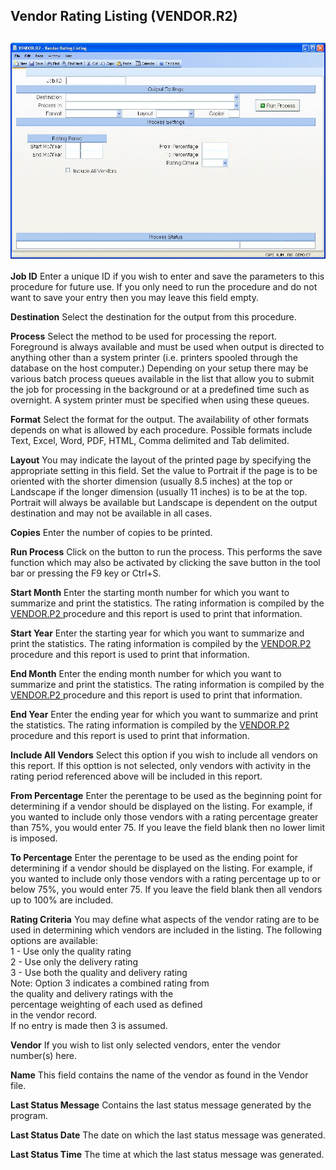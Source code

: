 ##  Vendor Rating Listing (VENDOR.R2)

<PageHeader />

##

![](./VENDOR-R2-1.jpg)

**Job ID** Enter a unique ID if you wish to enter and save the parameters to
this procedure for future use. If you only need to run the procedure and do
not want to save your entry then you may leave this field empty.  
  
**Destination** Select the destination for the output from this procedure.  
  
**Process** Select the method to be used for processing the report. Foreground
is always available and must be used when output is directed to anything other
than a system printer (i.e. printers spooled through the database on the host
computer.) Depending on your setup there may be various batch process queues
available in the list that allow you to submit the job for processing in the
background or at a predefined time such as overnight. A system printer must be
specified when using these queues.  
  
**Format** Select the format for the output. The availability of other formats
depends on what is allowed by each procedure. Possible formats include Text,
Excel, Word, PDF, HTML, Comma delimited and Tab delimited.  
  
**Layout** You may indicate the layout of the printed page by specifying the
appropriate setting in this field. Set the value to Portrait if the page is to
be oriented with the shorter dimension (usually 8.5 inches) at the top or
Landscape if the longer dimension (usually 11 inches) is to be at the top.
Portrait will always be available but Landscape is dependent on the output
destination and may not be available in all cases.  
  
**Copies** Enter the number of copies to be printed.  
  
**Run Process** Click on the button to run the process. This performs the save
function which may also be activated by clicking the save button in the tool
bar or pressing the F9 key or Ctrl+S.  
  
**Start Month** Enter the starting month number for which you want to summarize and print the statistics. The rating information is compiled by the [ VENDOR.P2 ](../../../../../../../../../../rover/AP-OVERVIEW/AP-REPORT/VENDOR-Q/VENDOR-Q-9/DMR-CONTROL/DMR-CONTROL-1/VENDOR-P2) procedure and this report is used to print that information.   
  
**Start Year** Enter the starting year for which you want to summarize and print the statistics. The rating information is compiled by the [ VENDOR.P2 ](../../../../../../../../../../rover/AP-OVERVIEW/AP-REPORT/VENDOR-Q/VENDOR-Q-9/DMR-CONTROL/DMR-CONTROL-1/VENDOR-P2) procedure and this report is used to print that information.   
  
**End Month** Enter the ending month number for which you want to summarize and print the statistics. The rating information is compiled by the [ VENDOR.P2 ](../../../../../../../../../../rover/AP-OVERVIEW/AP-REPORT/VENDOR-Q/VENDOR-Q-9/DMR-CONTROL/DMR-CONTROL-1/VENDOR-P2) procedure and this report is used to print that information.   
  
**End Year** Enter the ending year for which you want to summarize and print the statistics. The rating information is compiled by the [ VENDOR.P2 ](../../../../../../../../../../rover/AP-OVERVIEW/AP-REPORT/VENDOR-Q/VENDOR-Q-9/DMR-CONTROL/DMR-CONTROL-1/VENDOR-P2) procedure and this report is used to print that information.   
  
**Include All Vendors** Select this option if you wish to include all vendors
on this report. If this opttion is not selected, only vendors with activity in
the rating period referenced above will be included in this report.  
  
**From Percentage** Enter the perentage to be used as the beginning point for
determining if a vendor should be displayed on the listing. For example, if
you wanted to include only those vendors with a rating percentage greater than
75%, you would enter 75. If you leave the field blank then no lower limit is
imposed.  
  
**To Percentage** Enter the perentage to be used as the ending point for
determining if a vendor should be displayed on the listing. For example, if
you wanted to include only those vendors with a rating percentage up to or
below 75%, you would enter 75. If you leave the field blank then all vendors
up to 100% are included.  
  
**Rating Criteria** You may define what aspects of the vendor rating are to be
used in determining which vendors are included in the listing. The following
options are available:  
1 - Use only the quality rating  
2 - Use only the delivery rating  
3 - Use both the quality and delivery rating  
Note: Option 3 indicates a combined rating from  
the quality and delivery ratings with the  
percentage weighting of each used as defined  
in the vendor record.  
If no entry is made then 3 is assumed.  
  
**Vendor** If you wish to list only selected vendors, enter the vendor
number(s) here.  
  
**Name** This field contains the name of the vendor as found in the Vendor
file.  
  
**Last Status Message** Contains the last status message generated by the
program.  
  
**Last Status Date** The date on which the last status message was generated.  
  
**Last Status Time** The time at which the last status message was generated.  
  
  
<badge text= "Version 8.10.57" vertical="middle" />

<PageFooter />